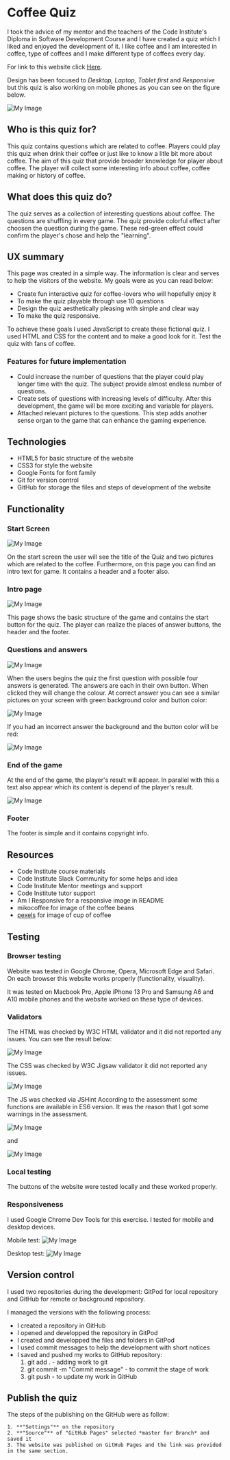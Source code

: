 # Coffee Quiz

I took the advice of my mentor and the teachers of the Code Institute's Diploma in Software Development Course and I have created a quiz which I liked and enjoyed the development of it. I like coffee and I am interested in coffee, type of coffees and I make different type of coffees every day.

For link to this website click [Here](https://ksagep.github.io/Second-milestone-project-Quiz/).

Design has been focused to *Desktop, Laptop, Tablet first* and *Responsive* but this quiz is also working on mobile phones as you can see on the figure below.

![My Image](assets/images/am-i-responsive.jpg)

## Who is this quiz for?

This quiz contains questions which are related to coffee. Players could play this quiz when drink their coffee or just like to know a litle bit more about coffee. The aim of this quiz that provide broader knowledge for player about coffee. The player will collect some interesting info about coffee, coffee making or history of coffee.

## What does this quiz do?

The quiz serves as a collection of interesting questions about coffee. The questions are shuffling in every game. The quiz provide colorful effect after choosen the question during the game. These red-green effect could  confirm the player's chose and help the "learning".

## UX summary

This page was created in a simple way. The information is clear and serves to help the visitors of the website.
My goals were as you can read below:
* Create fun interactive quiz for coffee-lovers who will hopefully enjoy it
* To make the quiz playable through use 10 questions
* Design the quiz aesthetically pleasing with simple and clear way
* To make the quiz responsive.

To achieve these goals I used JavaScript to create these fictional quiz. I used HTML and CSS for the content and to make a good look for it. Test the quiz with fans of coffee.

### Features for future implementation

* Could increase the number of questions that the player could play longer time with the quiz. The subject provide almost endless number of questions.
* Create sets of questions with increasing levels of difficulty. After this development, the game will be more exciting and variable for players.
* Attached relevant pictures to the questions. This step adds another sense organ to the game that can enhance the gaming experience.

## Technologies

- HTML5 for basic structure of the website
- CSS3 for style the website
- Google Fonts for font family
- Git for version control
- GitHub for storage the files and steps of development of the website

## Functionality

### Start Screen

![My Image](assets/images/start-page.jpg)

On the start screen the user will see the title of the Quiz and two pictures which are related to the coffee. Furthermore, on this page you can find an intro text for game. It contains a header and a footer also.

### Intro page

![My Image](assets/images/quiz-intro-page.jpg)

This page shows the basic structure of the game and contains the start button for the quiz. The player can realize the places of answer buttons, the header and the footer.

### Questions and answers

![My Image](assets/images/question-page.jpg)

When the users begins the quiz the first question with possible four answers is generated.
The answers are each in their own button. When clicked they will change the colour.
At correct answer you can see a similar pictures on your screen with green background color and button color:

![My Image](assets/images/correct-answer.jpg)

If you had an incorrect answer the background and the button color will be red:

![My Image](assets/images/incorrect-answer.jpg)

### End of the game

At the end of the game, the player's result will appear. In parallel with this a text also appear which its content is depend of the player's result. 

![My Image](assets/images/end-page.jpg)

### Footer

The footer is simple and it contains copyright info.

## Resources

- Code Institute course materials
- Code Institute Slack Community for some helps and idea
- Code Institute Mentor meetings and support
- Code Institute tutor support
- Am I Responsive for a responsive image in README
- mikocoffee for image of the coffee beans
- [pexels](https://www.pexels.com/nl-nl/zoeken/coffee/) for image of cup of coffee

## Testing

### Browser testing

Website was tested in Google Chrome, Opera, Microsoft Edge and Safari. On each browser this website works properly (functionality, visuality).

It was tested on  Macbook Pro, Apple iPhone 13 Pro and Samsung A6 and A10 mobile phones and the website worked on these type of devices.

### Validators

The HTML was checked by W3C HTML validator and it did not reported any issues.
You can see the result below:

![My Image](assets/images/w3c-html-assessment.jpg)

The CSS was checked by W3C Jigsaw validator it did not reported any issues.

![My Image](assets/images/w3c-css-assessment.jpg)

The JS was checked via JSHint According to the assessment some functions are available in ES6 version. It was the reason that I got some warnings in the assessment.

![My Image](assets/images/jshint-check-part1.jpg)

and

![My Image](assets/images/jshint-check-part2.jpg) 

### Local testing

The buttons of the website were tested locally and these worked properly.

### Responsiveness

I used Google Chrome Dev Tools for this exercise. I tested for mobile and desktop devices.

Mobile test:
![My Image](assets/images/lighthouse-mobile.jpg)

Desktop test:
![My Image](assets/images/lighthouse-desktop.jpg)

## Version control

I used two repositories during the development: GitPod for local repository and GitHub for remote or background repository. 

I managed the versions with the following process:
- I created a repository in GitHub
- I opened and developped the repository in GitPod
- I created and developped the files and folders in GitPod
- I used commit messages to help the development with short notices
- I saved and pushed my works to GitHub repository:
    1. git add . - adding work to git
    2. git commit -m "Commit message" - to commit the stage of work
    3. git push - to update my work in GitHub

## Publish the quiz

The steps of the publishing on the GitHub were as follow:
    
    1. **"Settings"** on the repository
    2. **"Source"** of "GitHub Pages" selected *master for Branch* and saved it
    3. The website was published on GitHub Pages and the link was provided in the same section.